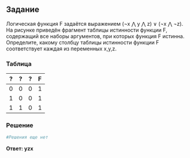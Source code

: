 ## Задание

Логическая функция F задаётся выражением (¬x ⋀ y ⋀ z) ∨ (¬x ⋀ ¬z). На рисунке приведён фрагмент таблицы истинности функции F, содержащий все
наборы аргументов, при которых функция F истинна. Определите, какому столбцу таблицы истинности функции F соответствует каждая из переменных x,y,z.

### Таблица

|  ?  |  ?  |  ?  |  F  |
|:---:|:---:|:---:|:---:|
|  0  |  0  |  0  |  1  |
|  1  |  0  |  0  |  1  |
|  1  |  1  |  0  |  1  |

### Решение

```python
#Решения еще нет
```

**Ответ: yzx**